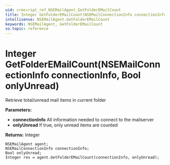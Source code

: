 ```yaml
---
uid: crmscript_ref_NSEMailAgent_GetFolderEMailCount
title: Integer GetFolderEMailCount(NSEMailConnectionInfo connectionInfo, Bool onlyUnread)
intellisense: NSEMailAgent.GetFolderEMailCount
keywords: NSEMailAgent, GetFolderEMailCount
so.topic: reference
---
```


# Integer GetFolderEMailCount(NSEMailConnectionInfo connectionInfo, Bool onlyUnread)

Retrieve total/unread mail items in current folder

**Parameters:**
 - **connectionInfo** All information needed to connect to the mailserver
 - **onlyUnread** If true, only unread items are counted

**Returns:** Integer

```crmscript
NSEMailAgent agent;
NSEMailConnectionInfo connectionInfo;
Bool onlyUnread;
Integer res = agent.GetFolderEMailCount(connectionInfo, onlyUnread);
```

